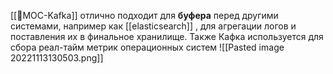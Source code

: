 [[📙MOC-Kafka]] отлично подходит для **буфера** перед другими системами, например как [[elasticsearch]] , для агрегации логов и поставления их в финальное хранилище.
Также Кафка используется для сбора реал-тайм метрик операционных систем
![[Pasted image 20221113130503.png]]